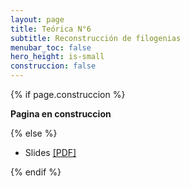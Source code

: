 ```yaml
---
layout: page
title: Teórica N°6
subtitle: Reconstrucción de filogenias
menubar_toc: false
hero_height: is-small
construccion: false
---
```


{% if page.construccion %}

**Pagina en construccion**

{% else %}

- Slides [[PDF]](https://drive.google.com/file/d/11jloxEKYKCAYKFyTgtb3ztOVOWXOWiNO/view?usp=sharing)
<!-- - Recording [[MP4]](https://drive.google.com/file/d/1aNTIjNegyQ6EHHV50AVoxe0Ea7Xz4ZZR/view?usp=sharing) -->

<!-- <iframe src="https://drive.google.com/file/d/1aNTIjNegyQ6EHHV50AVoxe0Ea7Xz4ZZR/preview" width="800" height="440"></iframe> -->

{% endif %}
